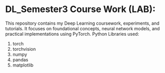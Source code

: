 # DL_Semester3 Course Work (LAB):
This repository contains my Deep Learning coursework, experiments, and tutorials. It focuses on foundational concepts, neural network models, and practical implementations using PyTorch.
Python Libraries used:
1. torch
2. torchvision
3. numpy
4. pandas
5. matplotlib
